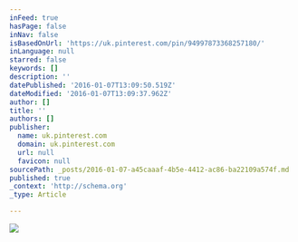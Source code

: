 ```yaml
---
inFeed: true
hasPage: false
inNav: false
isBasedOnUrl: 'https://uk.pinterest.com/pin/94997873368257180/'
inLanguage: null
starred: false
keywords: []
description: ''
datePublished: '2016-01-07T13:09:50.519Z'
dateModified: '2016-01-07T13:09:37.962Z'
author: []
title: ''
authors: []
publisher:
  name: uk.pinterest.com
  domain: uk.pinterest.com
  url: null
  favicon: null
sourcePath: _posts/2016-01-07-a45caaaf-4b5e-4412-ac86-ba22109a574f.md
published: true
_context: 'http://schema.org'
_type: Article

---
```

![](https://s-media-cache-ak0.pinimg.com/736x/ce/93/ee/ce93ee76b48480b8b3f1461cdca6fab8.jpg)